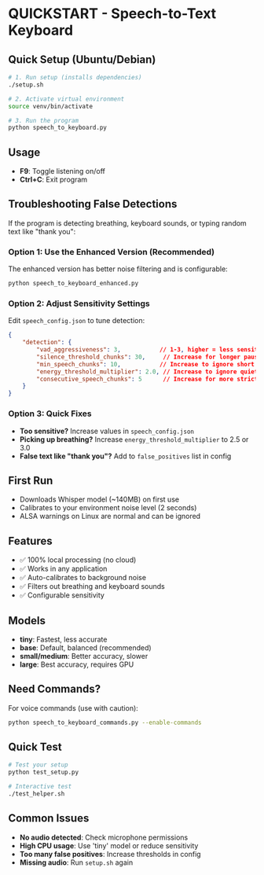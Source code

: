 # QUICKSTART - Speech-to-Text Keyboard

## Quick Setup (Ubuntu/Debian)
```bash
# 1. Run setup (installs dependencies)
./setup.sh

# 2. Activate virtual environment
source venv/bin/activate

# 3. Run the program
python speech_to_keyboard.py
```

## Usage
- **F9**: Toggle listening on/off
- **Ctrl+C**: Exit program

## Troubleshooting False Detections

If the program is detecting breathing, keyboard sounds, or typing random text like "thank you":

### Option 1: Use the Enhanced Version (Recommended)
The enhanced version has better noise filtering and is configurable:
```bash
python speech_to_keyboard_enhanced.py
```

### Option 2: Adjust Sensitivity Settings
Edit `speech_config.json` to tune detection:
```json
{
    "detection": {
        "vad_aggressiveness": 3,           // 1-3, higher = less sensitive
        "silence_threshold_chunks": 30,     // Increase for longer pauses
        "min_speech_chunks": 10,           // Increase to ignore short sounds
        "energy_threshold_multiplier": 2.0, // Increase to ignore quiet sounds
        "consecutive_speech_chunks": 5      // Increase for more strict detection
    }
}
```

### Option 3: Quick Fixes
- **Too sensitive?** Increase values in `speech_config.json`
- **Picking up breathing?** Increase `energy_threshold_multiplier` to 2.5 or 3.0
- **False text like "thank you"?** Add to `false_positives` list in config

## First Run
- Downloads Whisper model (~140MB) on first use
- Calibrates to your environment noise level (2 seconds)
- ALSA warnings on Linux are normal and can be ignored

## Features
- ✅ 100% local processing (no cloud)
- ✅ Works in any application
- ✅ Auto-calibrates to background noise
- ✅ Filters out breathing and keyboard sounds
- ✅ Configurable sensitivity

## Models
- **tiny**: Fastest, less accurate
- **base**: Default, balanced (recommended)
- **small/medium**: Better accuracy, slower
- **large**: Best accuracy, requires GPU

## Need Commands?
For voice commands (use with caution):
```bash
python speech_to_keyboard_commands.py --enable-commands
```

## Quick Test
```bash
# Test your setup
python test_setup.py

# Interactive test
./test_helper.sh
```

## Common Issues
- **No audio detected**: Check microphone permissions
- **High CPU usage**: Use 'tiny' model or reduce sensitivity
- **Too many false positives**: Increase thresholds in config
- **Missing audio**: Run `setup.sh` again 